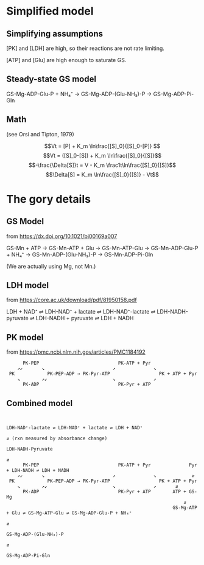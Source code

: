 # Simplified model
## Simplifying assumptions
[PK] and [LDH] are high, so their reactions are not rate limiting.

[ATP] and [Glu] are high enough to saturate GS.
## Steady-state GS model

GS-Mg-ADP-Glu-P + NH₄⁺ → GS-Mg-ADP-(Glu-NH₃)-P → GS-Mg-ADP-Pi-Gln

## Math
(see Orsi and Tipton, 1979)

$$Vt = [P] + K_m \ln\frac{[S]_0}{[S]_0-[P]} $$
$$Vt = ([S]_0-[S]) + K_m \ln\frac{[S]_0}{[S]}$$
$$-\frac{\Delta[S]}t = V - K_m \frac1t\ln\frac{[S]_0}{[S]}$$
$$\Delta[S] = K_m \ln\frac{[S]_0}{[S]} - Vt$$


# The gory details
## GS Model
from https://dx.doi.org/10.1021/bi00169a007

GS-Mn + ATP → GS-Mn-ATP + Glu → GS-Mn-ATP-Glu → GS-Mn-ADP-Glu-P + NH₄⁺ → GS-Mn-ADP-(Glu-NH₃)-P → GS-Mn-ADP-Pi-Gln

(We are actually using Mg, not Mn.)

## LDH model
from https://core.ac.uk/download/pdf/81950158.pdf

LDH + NAD⁺ ⇌ LDH-NAD⁺ + lactate ⇌ LDH-NAD⁺-lactate ⇌ LDH-NADH-pyruvate ⇌ LDH-NADH + pyruvate ⇌ LDH + NADH

## PK model
from https://pmc.ncbi.nlm.nih.gov/articles/PMC1184192
```
      PK-PEP                             PK-ATP + Pyr
    ↗↙       ↘                         ↗              ↘
 PK            PK-PEP-ADP → PK-Pyr-ATP                  PK + ATP + Pyr
    ↘        ↗↙                        ↘              ↗
      PK-ADP                             PK-Pyr + ATP
```

## Combined model

```

                                                                     LDH-NAD⁺-lactate ⇌ LDH-NAD⁺ + lactate ⇌ LDH + NAD⁺
                                                                            ⇵ (rxn measured by absorbance change)
                                                                     LDH-NADH-Pyruvate
                                                                            ⇵
      PK-PEP                             PK-ATP + Pyr              Pyr + LDH-NADH ⇌ LDH + NADH
    ↗↙       ↘                         ↗              ↘             ⇵
 PK            PK-PEP-ADP → PK-Pyr-ATP                  PK + ATP + Pyr
    ↘        ↗↙                        ↘              ↗       ⇵
      PK-ADP                             PK-Pyr + ATP        ATP + GS-Mg
                                                                 ⇵
                                                             GS-Mg-ATP + Glu ⇌ GS-Mg-ATP-Glu ⇌ GS-Mg-ADP-Glu-P + NH₄⁺
                                                                                                        ⇵
                                                                                               GS-Mg-ADP-(Glu-NH₃)-P
                                                                                                        ⇵
                                                                                                 GS-Mg-ADP-Pi-Gln
```
